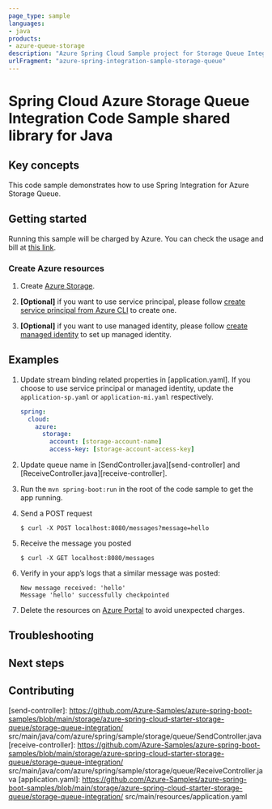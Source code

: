 ```yaml
---
page_type: sample
languages:
- java
products:
- azure-queue-storage
description: "Azure Spring Cloud Sample project for Storage Queue Integration client library"
urlFragment: "azure-spring-integration-sample-storage-queue"
---
```


# Spring Cloud Azure Storage Queue Integration Code Sample shared library for Java

## Key concepts

This code sample demonstrates how to use Spring Integration for Azure Storage Queue.

## Getting started

Running this sample will be charged by Azure. You can check the usage and bill at
[this link][azure-account].



### Create Azure resources

1.  Create [Azure Storage][create-azure-storage]. 
    
1.  **[Optional]** if you want to use service principal, please follow
    [create service principal from Azure CLI][create-sp-using-azure-cli] to create one.

1.  **[Optional]** if you want to use managed identity, please follow
    [create managed identity][create-managed-identity] to set up managed identity.

## Examples

1.  Update stream binding related properties in
    [application.yaml]. If you choose to use
    service principal or managed identity, update the `application-sp.yaml` or
    `application-mi.yaml` respectively.

    ```yaml
    spring:
      cloud:
        azure:
          storage:
            account: [storage-account-name]
            access-key: [storage-account-access-key]
    ```

2. Update queue name in 
   [SendController.java][send-controller] and
   [ReceiveController.java][receive-controller].

1.  Run the `mvn spring-boot:run` in the root of the code sample to get
    the app running.

1.  Send a POST request

        $ curl -X POST localhost:8080/messages?message=hello

1.  Receive the message you posted

        $ curl -X GET localhost:8080/messages

1.  Verify in your app’s logs that a similar message was posted:

        New message received: 'hello'
        Message 'hello' successfully checkpointed

1.  Delete the resources on [Azure Portal][azure-portal] to avoid unexpected charges.


## Troubleshooting

## Next steps

## Contributing

<!-- LINKS -->

[azure-account]: https://azure.microsoft.com/account/
[azure-portal]: https://ms.portal.azure.com/
[create-azure-storage]: https://docs.microsoft.com/azure/storage/
[create-managed-identity]: https://github.com/Azure-Samples/azure-spring-boot-samples/blob/main/create-managed-identity.md
[create-sp-using-azure-cli]: https://github.com/Azure-Samples/azure-spring-boot-samples/blob/main/create-sp-using-azure-cli.md

[send-controller]: https://github.com/Azure-Samples/azure-spring-boot-samples/blob/main/storage/azure-spring-cloud-starter-storage-queue/storage-queue-integration/	src/main/java/com/azure/spring/sample/storage/queue/SendController.java
[receive-controller]: https://github.com/Azure-Samples/azure-spring-boot-samples/blob/main/storage/azure-spring-cloud-starter-storage-queue/storage-queue-integration/	src/main/java/com/azure/spring/sample/storage/queue/ReceiveController.java
[application.yaml]: https://github.com/Azure-Samples/azure-spring-boot-samples/blob/main/storage/azure-spring-cloud-starter-storage-queue/storage-queue-integration/	src/main/resources/application.yaml
